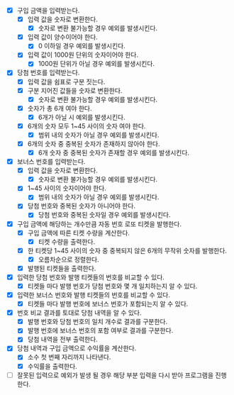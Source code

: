 - [x] 구입 금액을 입력받는다.
    - [x] 입력 값을 숫자로 변환한다.
        - [x] 숫자로 변환 불가능할 경우 예외를 발생시킨다.
    - [x] 입력 값이 양수이어야 한다.
        - [x] 0 이하일 경우 예외를 발생시킨다.
    - [x] 입력 값이 1000원 단위의 숫자이어야 한다.
        - [x] 1000원 단위가 아닐 경우 예외를 발생시킨다.
- [x] 당첨 번호를 입력받는다.
    - [x] 입력 값을 쉼표로 구분 짓는다.
    - [x] 구분 지어진 값들을 숫자로 변환한다.
        - [x] 숫자로 변환 불가능할 경우 예외를 발생시킨다.
    - [x] 숫자가 총 6개 여야 한다.
        - [x] 6개가 아닐 시 예외를 발생시킨다.
    - [x] 6개의 숫자 모두 1~45 사이의 숫자 여야 한다.
        - [x] 범위 내의 숫자가 아닐 경우 예외를 발생시킨다.
    - [x] 6개의 숫자 중 중복된 숫자가 존재하지 않아야 한다.
        - [x] 6개 숫자 중 중복된 숫자가 존재할 경우 예외를 발생시킨다.
- [x] 보너스 번호를 입력받는다.
    - [x] 입력 값을 숫자로 변환한다.
        - [x] 숫자로 변환 불가능할 경우 예외를 발생시킨다.
    - [x] 1~45 사이의 숫자이어야 한다.
        - [x] 범위 내의 숫자가 아닐 경우 예외를 발생시킨다.
    - [x] 당첨 번호와 중복된 숫자가 아니어야 한다.
        - [x] 당첨 번호와 중복된 숫자일 경우 예외를 발생시킨다.
- [x] 구입 금액에 해당하는 개수만큼 자동 번호 로또 티켓을 발행한다.
    - [x] 구입 금액에 따른 티켓 수량을 계산한다.
        - [x] 티켓 수량을 출력한다.
    - [x] 한 티켓당 1~45 사이의 숫자 중 중복되지 않은 6개의 무작위 숫자를 발행한다.
        - [x] 오름차순으로 정렬한다.
    - [x] 발행된 티켓들을 출력한다.
- [x] 입력한 당첨 번호와 발행 티켓들의 번호를 비교할 수 있다.
    - [x] 티켓들 마다 발행 번호가 당첨 번호와 몇 개 일치하는지 알 수 있다.
- [x] 입력한 보너스 번호와 발행 티켓들의 번호를 비교할 수 있다.
    - [x] 티켓들 마다 발행 번호에 보너스 번호가 포함되는지 알 수 있다.
- [x] 번호 비교 결과를 토대로 당첨 내역을 알 수 있다.
    - [x] 발행 번호와 당첨 번호의 일치 개수로 결과를 구분한다.
    - [x] 발행 번호에 보너스 번호의 포함 여부로 결과를 구분한다.
    - [x] 당첨 내역을 전부 출력한다.
- [x] 당첨 내역과 구입 금액으로 수익률을 계산한다.
    - [x] 소수 첫 번째 자리까지 나타낸다.
    - [x] 수익률을 출력한다.
- [ ] 잘못된 입력으로 예외가 발생 될 경우 해당 부분 입력을 다시 받아 프로그램을 진행한다.